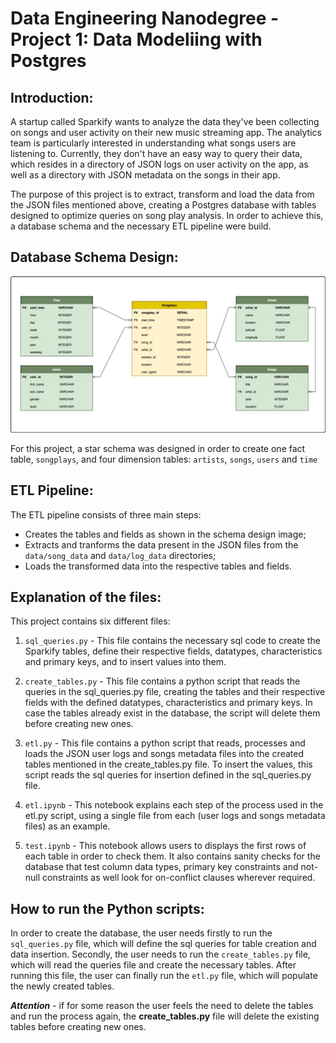 # Data Engineering Nanodegree - Project 1: Data Modeliing with Postgres

## Introduction:

A startup called Sparkify wants to analyze the data they've been collecting on songs and user activity on their new music streaming app. The analytics team is particularly interested in understanding what songs users are listening to. Currently, they don't have an easy way to query their data, which resides in a directory of JSON logs on user activity on the app, as well as a directory with JSON metadata on the songs in their app.

The purpose of this project is to extract, transform and load the data from the JSON files mentioned above, creating a Postgres database with tables designed to optimize queries on song play analysis. In order to achieve this, a database schema and the necessary ETL pipeline were build.


## Database Schema Design:

<img src="Database-schema.jpg"
     alt="Database Schema Design"
/>

For this project, a star schema was designed in order to create one fact table, `songplays`, and four dimension tables: `artists`, `songs`, `users` and `time`

## ETL Pipeline:

The ETL pipeline consists of three main steps:
- Creates the tables and fields as shown in the schema design image;
- Extracts and tranforms the data present in the JSON files from the `data/song_data` and `data/log_data` directories;
- Loads the transformed data into the respective tables and fields.


## Explanation of the files:

This project contains six different files:

1. `sql_queries.py` - 
This file contains the necessary sql code to create the Sparkify tables, define their respective fields, datatypes, characteristics and primary keys, and to insert values into them.  

2. `create_tables.py` - 
This file contains a python script that reads the queries in the sql_queries.py file, creating the tables and their respective fields with the defined datatypes, characteristics and primary keys. In case the tables already exist in the database, the script will delete them before creating new ones.

3. `etl.py` - 
This file contains a python script that reads, processes and loads the JSON user logs and songs metadata files into the created tables mentioned in the create_tables.py file. To insert the values, this script reads the sql queries for insertion defined in the sql_queries.py file.

4. `etl.ipynb` - 
This notebook explains each step of the process used in the etl.py script, using a single file from each (user logs and songs metadata files) as an example.

5. `test.ipynb` - 
This notebook allows users to displays the first rows of each table in order to check them. It also contains sanity checks for the database that test column data types, primary key constraints and not-null constraints as well look for on-conflict clauses wherever required.


## How to run the Python scripts:

In order to create the database, the user needs firstly to run the `sql_queries.py` file, which will define the sql queries for table creation and data insertion. Secondly, the user needs to run the `create_tables.py` file, which will read the queries file and create the necessary tables. After running this file, the user can finally run the `etl.py` file, which will populate the newly created tables. 

***Attention*** - if for some reason the user feels the need to delete the tables and run the process again, the **create_tables.py** file will delete the existing tables before creating new ones.

